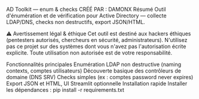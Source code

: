 AD Toolkit — enum & checks
CRÉÉ PAR : DAMONX
Résumé
Outil d'énumération et de vérification pour Active Directory — collecte LDAP/DNS, checks non destructifs, export JSON/HTML.

⚠️ Avertissement légal & éthique
Cet outil est destiné aux hackers éthiques (pentesters autorisés, chercheurs en sécurité, administrateurs). N'utilisez pas ce projet sur des systèmes dont vous n'avez pas l'autorisation écrite explicite. Toute utilisation non autorisée est de votre responsabilité.

Fonctionnalités principales
Enumération LDAP non destructive (naming contexts, comptes utilisateurs)
Découverte basique des contrôleurs de domaine (DNS SRV)
Checks simples (ex : comptes password never expires)
Export JSON et HTML, UI Streamlit optionnelle
Installation rapide
Installer les dépendances :
pip install -r requirements.txt
